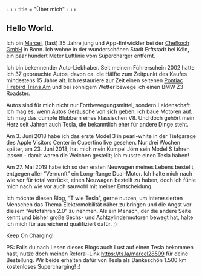 +++
title = "Über mich"
+++

## Hello World.

Ich bin [Marcel](https://www.marcelkraus.de), (fast) 35 Jahre jung und App-Entwickler bei der [Chefkoch GmbH](https://www.chefkoch.de) in Bonn. Ich wohne in der wunderschönen Stadt Erftstadt bei Köln, ein paar hundert Meter Luftlinie vom Supercharger entfernt.

Ich bin bekennender Auto-Liebhaber. Seit meinem Führerschein 2002 hatte ich 37 gebrauchte Autos, davon ca. die Hälfte zum Zeitpunkt des Kaufes mindestens 15 Jahre alt. Ich restauriere zur Zeit einen seltenen [Pontiac Firebird Trans Am](https://www.myknight.de) und bei sonnigem Wetter bewege ich einen BMW Z3 Roadster.

Autos sind für mich nicht nur Fortbewegungsmittel, sondern Leidenschaft. Ich mag es, wenn Autos Geräusche von sich geben. Ich baue Motoren auf. Ich mag das dumpfe Blubbern eines klassischen V8. Und doch gehört mein Herz seit Jahren auch Tesla, die bekanntlich eher für andere Dinge steht.

Am 3. Juni 2018 habe ich das erste Model 3 in pearl-white in der Tiefgarage des Apple Visitors Center in Cupertino live gesehen. Nur drei Wochen später, am 23. Juni 2018, hat mich mein Kumpel Jörn sein Model S fahren lassen - damit waren die Weichen gestellt; ich musste einen Tesla haben!

Am 27. Mai 2019 habe ich so den ersten Neuwagen meines Lebens bestellt, entgegen aller “Vernunft” ein Long-Range Dual-Motor. Ich halte mich nach wie vor für total verrückt, einen Neuwagen bestellt zu haben, doch ich fühle mich nach wie vor auch sauwohl mit meiner Entscheidung.

Ich möchte diesen Blog, “T wie Tesla”, gerne nutzen, um interessierten Menschen das Thema Elektromobilität näher zu bringen und die Angst vor diesem “Autofahren 2.0” zu nehmen. Als ein Mensch, der die andere Seite kennt und bisher große Sechs- und Achtzylindermotoren bewegt hat, halte ich mich für ausreichend qualifiziert dafür. ;)

Keep On Charging!

PS: Falls du nach Lesen dieses Blogs auch Lust auf einen Tesla bekommen hast, nutze doch meinen Referal-Link https://ts.la/marcel28599 für deine Bestellung. Wir beide erhalten dafür von Tesla als Dankeschön 1.500 km kostenloses Supercharging! :)
